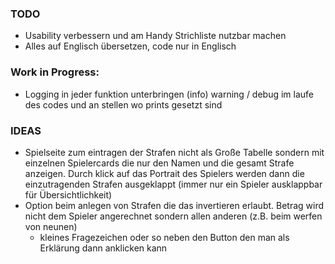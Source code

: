 ### TODO

- Usability verbessern und am Handy Strichliste nutzbar machen
- Alles auf Englisch übersetzen, code nur in Englisch

### Work in Progress:

- Logging in jeder funktion unterbringen (info) warning / debug im laufe des codes und an stellen wo prints gesetzt sind 

### IDEAS

- Spielseite zum eintragen der Strafen nicht als Große Tabelle sondern mit einzelnen Spielercards die nur den Namen und die gesamt Strafe anzeigen. Durch klick auf das Portrait des Spielers werden dann die einzutragenden Strafen ausgeklappt (immer nur ein Spieler ausklappbar für Übersichtlichkeit)
- Option beim anlegen von Strafen die das invertieren erlaubt. Betrag wird nicht dem Spieler angerechnet sondern allen anderen (z.B. beim werfen von neunen)
  - kleines Fragezeichen oder so neben den Button den man als Erklärung dann anklicken kann

